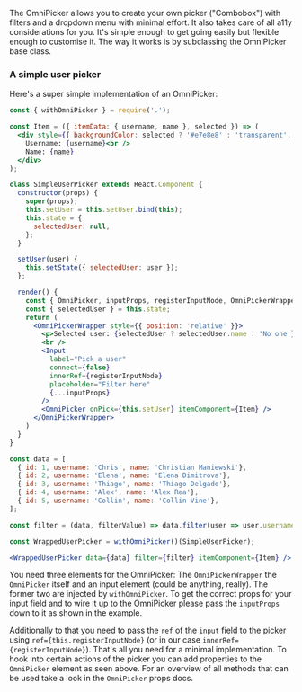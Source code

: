 The OmniPicker allows you to create your own picker ("Combobox") with filters and a dropdown menu with minimal effort. It also takes care of all a11y considerations for you. It's simple enough to get going easily but flexible enough to customise it. The way it works is by subclassing the OmniPicker base class.

### A simple user picker

Here's a super simple implementation of an OmniPicker:

```jsx
const { withOmniPicker } = require('.');

const Item = ({ itemData: { username, name }, selected }) => (
  <div style={{ backgroundColor: selected ? '#e7e8e8' : 'transparent', padding: '20px'}}>
    Username: {username}<br />
    Name: {name}
  </div>
);

class SimpleUserPicker extends React.Component {
  constructor(props) {
    super(props);
    this.setUser = this.setUser.bind(this);
    this.state = {
      selectedUser: null,
    };
  }

  setUser(user) {
    this.setState({ selectedUser: user });
  };

  render() {
    const { OmniPicker, inputProps, registerInputNode, OmniPickerWrapper } = this.props;
    const { selectedUser } = this.state;
    return (
      <OmniPickerWrapper style={{ position: 'relative' }}>
        <p>Selected user: {selectedUser ? selectedUser.name : 'No one'}</p>
        <br />
        <Input
          label="Pick a user"
          connect={false}
          innerRef={registerInputNode}
          placeholder="Filter here"
          {...inputProps}
        />
        <OmniPicker onPick={this.setUser} itemComponent={Item} />
      </OmniPickerWrapper>
    )
  }
}

const data = [
  { id: 1, username: 'Chris', name: 'Christian Maniewski'},
  { id: 2, username: 'Elena', name: 'Elena Dimitrova'},
  { id: 3, username: 'Thiago', name: 'Thiago Delgado'},
  { id: 4, username: 'Alex', name: 'Alex Rea'},
  { id: 5, username: 'Collin', name: 'Collin Vine'},
];

const filter = (data, filterValue) => data.filter(user => user.username.toLowerCase().startsWith(filterValue.toLowerCase()));

const WrappedUserPicker = withOmniPicker()(SimpleUserPicker);

<WrappedUserPicker data={data} filter={filter} itemComponent={Item} />
```

You need three elements for the OmniPicker: The `OmniPickerWrapper` the `OmniPicker` itself and an input element (could be anything, really). The former two are injected by `withOmniPicker`. To get the correct props for your input field and to wire it up to the OmniPicker please pass the `inputProps` down to it as shown in the example.

Additionally to that you need to pass the `ref` of the `input` field to the picker using `ref={this.registerInputNode}` (or in our case `innerRef={registerInputNode}`). That's all you need for a minimal implementation. To hook into certain actions of the picker you can add properties to the `OmniPicker` element as seen above. For an overview of all methods that can be used take a look in the `OmniPicker` props docs.
